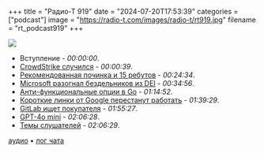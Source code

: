 +++
title = "Радио-Т 919"
date = "2024-07-20T17:53:39"
categories = ["podcast"]
image = "https://radio-t.com/images/radio-t/rt919.jpg"
filename = "rt_podcast919"
+++

![](https://radio-t.com/images/radio-t/rt919.jpg)

- Вступление - *00:00:00*.
- [CrowdStrike случился](https://www.theverge.com/2024/7/19/24201864/crowdstrike-outage-explained-microsoft-windows-bsod) - *00:00:39*.
- [Рекомендованная починка и 15 ребутов](https://arstechnica.com/information-technology/2024/07/crowdstrike-fixes-start-at-reboot-up-to-15-times-and-get-more-complex-from-there/) - *00:24:34*.
- [Microsoft разогнал бездельников из DEI](https://readwrite.com/microsoft-shuts-down-diversity-equality-and-inclusion-team/) - *00:34:56*.
- [Анти-функциональные опции в Go](https://rednafi.com/go/dysfunctional_options_pattern/) - *01:14:52*.
- [Короткие линки от Google перестанут работать](https://developers.googleblog.com/en/google-url-shortener-links-will-no-longer-be-available/) - *01:39:29*.
- [GitLab ищет покупателя](https://finance.yahoo.com/news/exclusive-google-backed-software-developer-060252892.html) - *01:55:27*.
- [GPT-4o mini](https://openai.com/index/gpt-4o-mini-advancing-cost-efficient-intelligence/) - *02:06:28*.
- [Темы слушателей](https://radio-t.com/p/2024/07/16/prep-919/) - *02:06:29*.

[аудио](https://cdn.radio-t.com/rt_podcast919.mp3) • [лог чата](https://chat.radio-t.com/logs/radio-t-919.html)
<audio src="https://cdn.radio-t.com/rt_podcast919.mp3" preload="none"></audio>
